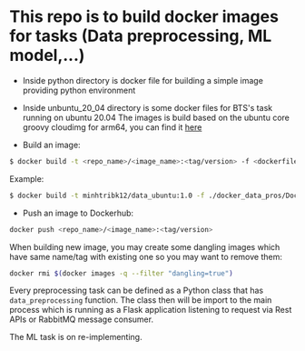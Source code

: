 # This repo is to build docker images for tasks (Data preprocessing, ML model,...)

- Inside python directory is docker file for building a simple image providing python environment
- Inside unbuntu_20_04 directory is some docker files for BTS's task running on ubuntu 20.04 
The images is build based on the ubuntu core groovy cloudimg for arm64, you can find it [here](https://partner-images.canonical.com/core/groovy/current/)

- Build an image:
```bash
$ docker build -t <repo_name>/<image_name>:<tag/version> -f <dockerfile_path> <build_directory>
```
Example:
```bash
$ docker build -t minhtribk12/data_ubuntu:1.0 -f ./docker_data_pros/Dockerfile .
```

- Push an image to Dockerhub:
```bash
docker push <repo_name>/<image_name>:<tag/version>
```

When building new image, you may create some dangling images which have same name/tag with existing one so you may want to remove them:
```bash
docker rmi $(docker images -q --filter "dangling=true")
```

Every preprocessing task can be defined as a Python class that has `data_preprocessing` function. The class then will be import to the main process which is running as a Flask application listening to request via Rest APIs or RabbitMQ message consumer.

The ML task is on re-implementing.